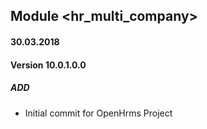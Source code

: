## Module <hr_multi_company>

#### 30.03.2018
#### Version 10.0.1.0.0
##### ADD
- Initial commit for OpenHrms Project
